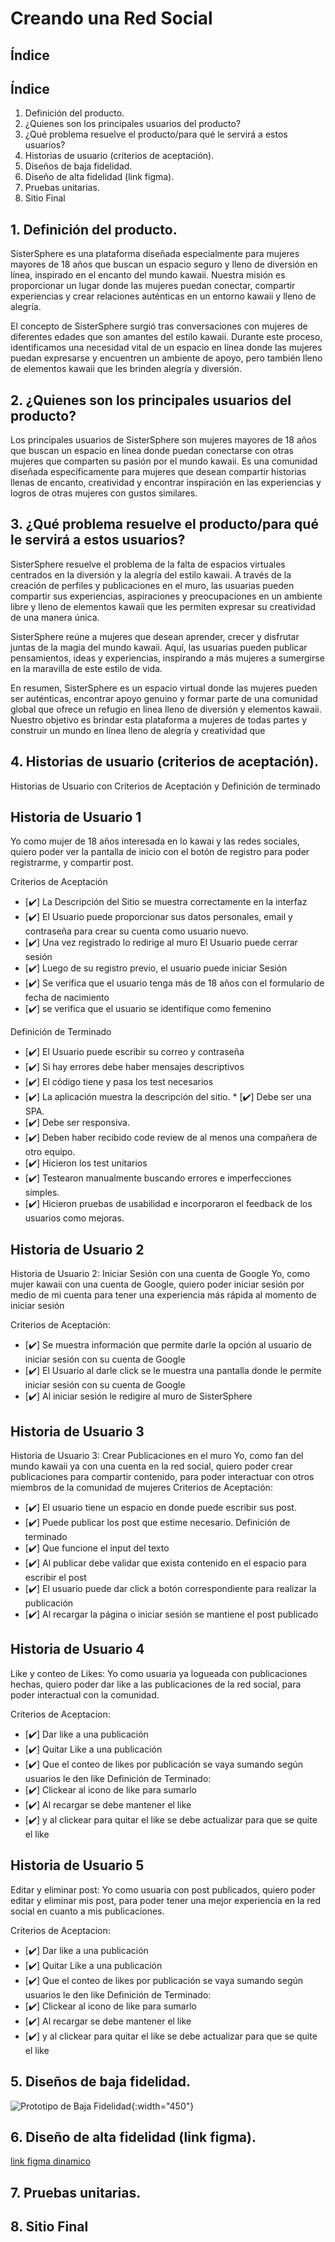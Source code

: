 # Creando una Red Social

## Índice

## Índice
1. Definición del producto. 
2. ¿Quienes son los principales usuarios del producto?
3. ¿Qué problema resuelve el producto/para qué le servirá a estos usuarios?
4. Historias de usuario (criterios de aceptación).
5. Diseños de baja fidelidad. 
6. Diseño de alta fidelidad (link figma).
7. Pruebas unitarias. 
8. Sitio Final

## 1. Definición del producto. 

SisterSphere es una plataforma diseñada especialmente para mujeres mayores de 18 años que buscan un espacio seguro y lleno de diversión en línea, inspirado en el encanto del mundo kawaii. Nuestra misión es proporcionar un lugar donde las mujeres puedan conectar, compartir experiencias y crear relaciones auténticas en un entorno kawaii y lleno de alegría.

El concepto de SisterSphere surgió tras conversaciones con mujeres de diferentes edades que son amantes del estilo kawaii. Durante este proceso, identificamos una necesidad vital de un espacio en línea donde las mujeres puedan expresarse y encuentren un ambiente de apoyo, pero también lleno de elementos kawaii que les brinden alegría y diversión.

## 2. ¿Quienes son los principales usuarios del producto?

Los principales usuarios de SisterSphere son mujeres mayores de 18 años que buscan un espacio en línea donde puedan conectarse con otras mujeres que comparten su pasión por el mundo kawaii. Es una comunidad diseñada específicamente para mujeres que desean compartir historias llenas de encanto, creatividad y encontrar inspiración en las experiencias y logros de otras mujeres con gustos similares.

## 3. ¿Qué problema resuelve el producto/para qué le servirá a estos usuarios?

SisterSphere resuelve el problema de la falta de espacios virtuales centrados en la diversión y la alegría del estilo kawaii. A través de la creación de perfiles y publicaciones en el muro, las usuarias pueden compartir sus experiencias, aspiraciones y preocupaciones en un ambiente libre y lleno de elementos kawaii que les permiten expresar su creatividad de una manera única.

SisterSphere reúne a mujeres que desean aprender, crecer y disfrutar juntas de la magia del mundo kawaii. Aquí, las usuarias pueden publicar pensamientos, ideas y experiencias, inspirando a más mujeres a sumergirse en la maravilla de este estilo de vida.

En resumen, SisterSphere es un espacio virtual donde las mujeres pueden ser auténticas, encontrar apoyo genuino y formar parte de una comunidad global que ofrece un refugio en línea lleno de diversión y elementos kawaii. Nuestro objetivo es brindar esta plataforma a mujeres de todas partes y construir un mundo en línea lleno de alegría y creatividad que

## 4. Historias de usuario (criterios de aceptación).
Historias de Usuario con Criterios de Aceptación y Definición de terminado

## Historia de Usuario 1
Yo como mujer de 18 años interesada en lo kawai y las redes sociales, quiero poder ver la pantalla de inicio con el botón de registro para poder registrarme, y compartir post.

Criterios de Aceptación 
 * [✔️] La Descripción del Sitio se muestra correctamente en la interfaz
 * [✔️] El Usuario puede proporcionar sus datos personales, email y contraseña para crear su cuenta como usuario nuevo.
* [✔️]  Una vez registrado lo redirige al muro
 El Usuario puede cerrar sesión
* [✔️]  Luego de su registro previo, el usuario puede iniciar Sesión
* [✔️]  Se verifica que el usuario tenga más de 18 años con el formulario de fecha de nacimiento
* [✔️]  se verifica que el usuario se identifique como femenino



Definición de Terminado
* [✔️] El Usuario puede escribir su correo y contraseña
* [✔️] Si hay errores debe haber mensajes descriptivos
* [✔️] El código tiene y pasa los test necesarios
* [✔️]  La aplicación muestra la descripción del sitio. * [✔️] Debe ser una SPA.
* [✔️] Debe ser responsiva.
* [✔️]  Deben haber recibido code review de al menos una compañera de otro equipo.
* [✔️] Hicieron los test unitarios
* [✔️] Testearon manualmente buscando errores e imperfecciones simples.
* [✔️] Hicieron pruebas de usabilidad e incorporaron el feedback de los usuarios como mejoras. 

## Historia de Usuario 2
Historia de Usuario 2: Iniciar Sesión con una cuenta de Google
 Yo, como mujer kawaii con una cuenta de Google, quiero poder iniciar sesión por medio de mi cuenta para tener una experiencia más rápida al momento de iniciar sesión

Criterios de Aceptación:
* [✔️] Se muestra información que permite darle la opción al usuario de iniciar sesión con su cuenta de Google
* [✔️] El Usuario al darle click se le muestra una pantalla donde le permite iniciar sesión con su cuenta de Google
* [✔️] Al iniciar sesión le redigire al muro de SisterSphere

## Historia de Usuario 3
Historia de Usuario 3: Crear Publicaciones en el muro
Yo, como fan del mundo kawaii ya con una cuenta en la red social, quiero poder crear publicaciones para compartir contenido,  para poder interactuar con otros miembros de la comunidad de mujeres
Criterios de Aceptación:
* [✔️] El usuario tiene un espacio en donde puede escribir sus post.
* [✔️] Puede publicar los post que estime necesario.
Definición de terminado
* [✔️] Que funcione el input del texto
* [✔️] Al publicar debe validar que exista contenido en el espacio para escribir el post
* [✔️] El usuario puede dar click a botón correspondiente para realizar la publicación
* [✔️] Al recargar la página o iniciar sesión se mantiene el post publicado

## Historia de Usuario 4
Like y conteo de Likes: Yo como usuaria ya logueada con publicaciones hechas, quiero poder dar like a las publicaciones de la red social, para poder interactual con la comunidad.

Criterios de Aceptacion:
* [✔️] Dar like a una publicación
* [✔️] Quitar Like a una publicación
* [✔️] Que el conteo de likes por publicación se vaya sumando según usuarios le den like
Definición de Terminado:
* [✔️] Clickear al icono de like para sumarlo
* [✔️] Al recargar se debe mantener el like
* [✔️] y al clickear para quitar el like se debe actualizar para que se quite el like

## Historia de Usuario 5 

Editar y eliminar post: Yo como usuaria con post publicados, quiero poder editar y eliminar mis post, para poder tener una mejor experiencia en la red social en cuanto a mis publicaciones.

Criterios de Aceptacion:
* [✔️] Dar like a una publicación
* [✔️] Quitar Like a una publicación
* [✔️] Que el conteo de likes por publicación se vaya sumando según usuarios le den like
Definición de Terminado:
* [✔️] Clickear al icono de like para sumarlo
* [✔️] Al recargar se debe mantener el like
* [✔️] y al clickear para quitar el like se debe actualizar para que se quite el like

## 5. Diseños de baja fidelidad. 
![Prototipo de Baja Fidelidad](../DEV009-social-network/src/recursos/PrototipoSN.JPG){:width="450"}

## 6. Diseño de alta fidelidad (link figma).
[link figma dinamico](https://www.figma.com/proto/Ucj1nqp6FXmw3dbFFEy8n0/Movile-KawaiiApp?node-id=3-96&starting-point-node-id=3%3A96)

## 7. Pruebas unitarias.

## 8. Sitio Final